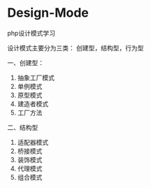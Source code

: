 # Design-Mode
php设计模式学习

设计模式主要分为三类：
    创建型，结构型，行为型

一、创建型：<br />
    <ol>
        <li>抽象工厂模式</li>
        <li>单例模式</li>
        <li>原型模式</li>
        <li>建造者模式</li>
        <li>工厂方法</li>
    </ol>
二、结构型
    <ol>
        <li>适配器模式</li>
        <li>桥接模式</li>
        <li>装饰模式</li>
        <li>代理模式</li>
        <li>组合模式</li>
    </ol>


